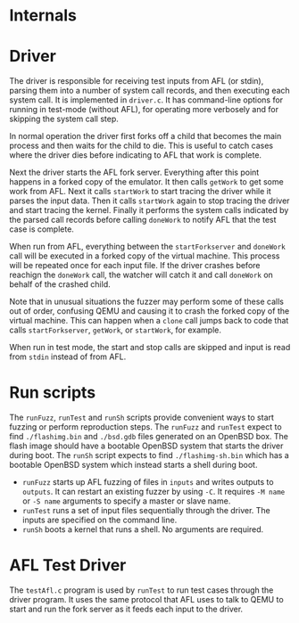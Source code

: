 # Internals

# Driver

The driver is responsible for receiving test inputs from AFL (or
stdin), parsing them into a number of system call records, and then executing
each system call.  It is implemented in `driver.c`.  It has command-line
options for running in test-mode (without AFL), for operating more
verbosely and for skipping the system call step.

In normal operation the driver first forks off a child that becomes
the main process and then waits for the child to die.  This is useful
to catch cases where the driver dies before indicating to AFL that work is
complete.

Next the driver starts the AFL fork server.  Everything after this
point happens in a forked copy of the emulator.  It then calls
`getWork` to get some work from AFL.
Next it calls `startWork` to start tracing the driver while
it parses the input data.
Then it calls `startWork` again to stop tracing the driver and
start tracing the kernel.
Finally it performs the system calls indicated by the parsed
call records before calling `doneWork` to notify AFL that the
test case is complete.

When run from AFL, everything between the `startForkserver` and
`doneWork` call will be executed in a forked copy of the virtual
machine.  This process will be repeated once for each input file.
If the driver crashes before reachign the `doneWork` call, the
watcher will catch it and call `doneWork` on behalf of the crashed
child.   

Note that in unusual situations the fuzzer may perform some of these
calls out of order, confusing QEMU and causing it to crash the
forked copy of the virtual machine.  This can happen when a `clone`
call jumps back to code that calls `startForkserver`, `getWork`, or
`startWork`, for example.

When run in test mode, the start and stop calls are skipped and
input is read from `stdin` instead of from AFL.

# Run scripts
The `runFuzz`, `runTest` and `runSh` scripts provide convenient
ways to start fuzzing or perform reproduction steps.  The
`runFuzz` and `runTest` expect to find `./flashimg.bin` and
`./bsd.gdb` files generated on an OpenBSD box.  The flash image
should have a bootable OpenBSD system that starts the driver
during boot.  The `runSh` script expects to find `./flashimg-sh.bin`
which has a bootable OpenBSD system which instead starts a shell
during boot.

* `runFuzz` starts up AFL fuzzing of files in `inputs` and writes outputs
to `outputs`.  It can restart an existing fuzzer by using `-C`.
It requires `-M name` or `-S name` arguments to specify a master or
slave name.
* `runTest` runs a set of input files sequentially through the driver.
The inputs are specified on the command line.
* `runSh` boots a kernel that runs a shell.  No arguments are required.

# AFL Test Driver
The `testAfl.c` program is used by `runTest` to run test cases
through the driver program.  It uses the same protocol that AFL
uses to talk to QEMU to start and run the fork server as it feeds
each input to the driver.

